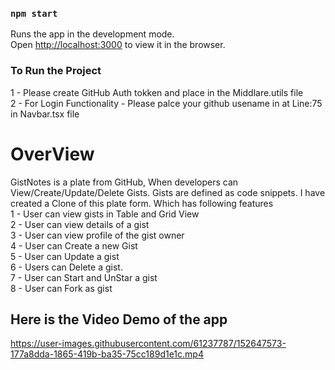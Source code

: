 ### `npm start`

Runs the app in the development mode.\
Open [http://localhost:3000](http://localhost:3000) to view it in the browser.

### To Run the Project
1 - Please create GitHub Auth tokken and place in the Middlare.utils file<br />
2 - For Login Functionality - Please palce your github usename in at Line:75 in Navbar.tsx file

# OverView
GistNotes is a plate from GitHub, When developers can View/Create/Update/Delete Gists. Gists are defined as code snippets. I have created a Clone of this plate form. Which has following features<br />
1 - User can view gists in Table and Grid View<br />
2 - User can view details of a gist<br />
3 - User can view profile of the gist owner<br />
4 - User can Create a new Gist<br />
5 - User can Update a gist<br />
6 - Users can Delete a gist.<br />
7 - User can Start and UnStar a gist<br />
8 - User can Fork as gist<br />

## Here is the Video Demo of the app


https://user-images.githubusercontent.com/61237787/152647573-177a8dda-1865-419b-ba35-75cc189d1e1c.mp4


